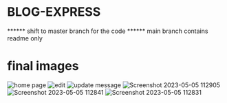 # BLOG-EXPRESS

****** shift to master branch for the code 
****** main branch contains readme only 

<h1> final images </h1>

![home page](https://github.com/AmbrishShukla/BLOG-EXPRESS/assets/104611402/54eecfaf-6f0e-46d0-b014-c352682d0857)
![edit](https://github.com/AmbrishShukla/BLOG-EXPRESS/assets/104611402/662654bc-ec40-4590-960e-83d99c016b40)
![update message](https://github.com/AmbrishShukla/BLOG-EXPRESS/assets/104611402/f1be2501-829f-4668-9ce0-4c4f5fb75a73)
![Screenshot 2023-05-05 112905](https://github.com/AmbrishShukla/BLOG-EXPRESS/assets/104611402/70d99ef1-078a-4da3-b827-bd306d6654a0)
![Screenshot 2023-05-05 112841](https://github.com/AmbrishShukla/BLOG-EXPRESS/assets/104611402/c8182155-6d53-4532-8ead-e34e73b4d993)
![Screenshot 2023-05-05 112831](https://github.com/AmbrishShukla/BLOG-EXPRESS/assets/104611402/b987d27d-f9e8-473f-a2b3-2dfeaa78e55d)
